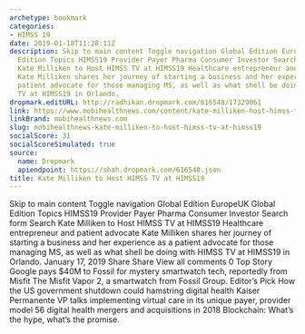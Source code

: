 ```yaml
---
archetype: bookmark
categories:
- HIMSS 19
date: 2019-01-18T11:28:11Z
description: Skip to main content Toggle navigation Global Edition EuropeUK Global
  Edition Topics HIMSS19 Provider Payer Pharma Consumer Investor Search form Search
  Kate Milliken to Host HIMSS TV at HIMSS19 Healthcare entrepreneur and patient advocate
  Kate Milliken shares her journey of starting a business and her experience as a
  patient advocate for those managing MS, as well as what shell be doing with HIMSS
  TV at HIMSS19 in Orlando.
dropmark.editURL: http://radhikan.dropmark.com/616548/17329061
link: https://www.mobihealthnews.com/content/kate-milliken-host-himss-tv-himss19
linkBrand: mobihealthnews.com
slug: mobihealthnews-kate-milliken-to-host-himss-tv-at-himss19
socialScore: 31
socialScoreSimulated: true
source:
  name: Dropmark
  apiendpoint: https://shah.dropmark.com/616548.json
title: Kate Milliken to Host HIMSS TV at HIMSS19
---
```

Skip to main content Toggle navigation Global Edition EuropeUK Global Edition Topics HIMSS19 Provider Payer Pharma Consumer Investor Search form Search Kate Milliken to Host HIMSS TV at HIMSS19 Healthcare entrepreneur and patient advocate Kate Milliken shares her journey of starting a business and her experience as a patient advocate for those managing MS, as well as what shell be doing with HIMSS TV at HIMSS19 in Orlando. January 17, 2019 Share Share View all comments 0 Top Story Google pays $40M to Fossil for mystery smartwatch tech, reportedly from Misfit The Misfit Vapor 2, a smartwatch from Fossil Group. Editor’s Pick How the US government shutdown could hamstring digital health Kaiser Permanente VP talks implementing virtual care in its unique payer, provider model 56 digital health mergers and acquisitions in 2018 Blockchain: What’s the hype, what’s the promise.

